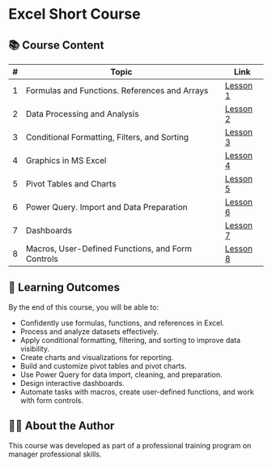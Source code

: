 # Excel Short Course

## 📚 Course Content

| # | Topic | Link |
|---|-------|------|
| 1 | Formulas and Functions. References and Arrays | [Lesson 1](lessons/lesson1.md) |
| 2 | Data Processing and Analysis | [Lesson 2](lessons/lesson2.md) |
| 3 | Conditional Formatting, Filters, and Sorting | [Lesson 3](lessons/lesson3.md) |
| 4 | Graphics in MS Excel | [Lesson 4](lessons/lesson4.md) |
| 5 | Pivot Tables and Charts | [Lesson 5](lessons/lesson5.md) |
| 6 | Power Query. Import and Data Preparation | [Lesson 6](lessons/lesson6.md) |
| 7 | Dashboards | [Lesson 7](lessons/lesson7.md) |
| 8 | Macros, User-Defined Functions, and Form Controls | [Lesson 8](lessons/lesson8.md) |

## 🎯 Learning Outcomes

By the end of this course, you will be able to:
- Confidently use formulas, functions, and references in Excel.
- Process and analyze datasets effectively.
- Apply conditional formatting, filtering, and sorting to improve data visibility.
- Create charts and visualizations for reporting.
- Build and customize pivot tables and pivot charts.
- Use Power Query for data import, cleaning, and preparation.
- Design interactive dashboards.
- Automate tasks with macros, create user-defined functions, and work with form controls.

## 🧑‍🏫 About the Author
This course was developed as part of a professional training program on manager professional skills.
